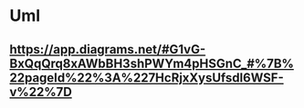 # Uml
## https://app.diagrams.net/#G1vG-BxQqQrq8xAWbBH3shPWYm4pHSGnC_#%7B%22pageId%22%3A%227HcRjxXysUfsdl6WSF-v%22%7D
